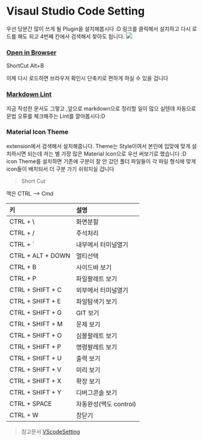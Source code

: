 # Visaul Studio Code Setting

우선 당분간 많이 쓰게 될 Plugin을 설치해봅시다 :D
링크를 클릭해서 설치하고 다시 로드를 해도 되고
4번째 칸에서 검색해서 찾아도 됩니다.
![](https://scontent-icn1-1.xx.fbcdn.net/v/t1.0-9/26195861_1575159619239811_8470409037178797483_n.jpg?oh=ded4be82ba01ea4d0f5d121c5e985490&oe=5AC131F9)
### [Open in Browser](https://marketplace.visualstudio.com/items?itemName=techer.open-in-browser)
ShortCut Alt+B

이제 다시 로드하면 브라우저 확인시 단축키로 편하게 하실 수 있을 겁니다
### [Markdown Lint](https://marketplace.visualstudio.com/items?itemName=DavidAnson.vscode-markdownlint)
지금 작성한 문서도 그렇고 ,앞으로 markdown으로 정리할 일이 많으 실텐데 자동으로 문법 오류를 체크해주는 Lint를 깔아봅시다:D

### Material Icon Theme 
extension에서 검색해서 설치해줍니다. Theme는 Style이여서 본인에 입맞에 맞게 설치하시면 되는데 저는 별 가장 많은 Material Icon으로 우선 써보기로 했습니다 :D</br>
icon Theme를 설치하면 기존에 구분이 잘 안 갔던 폴더 파일들이 각 파일 형식에 맞게 icon들이 배치되서 더 구분 가기 쉬워지실 겁니다

> Short Cut

맥은  CTRL --> Cmd

| 키                 | 설명               |
| :---------------- | :--------------- |
| CTRL + \          | 화면분할             |
| CTRL + /          | 주석처리             |
| CTRL + `          | 내부에서 터미널열기       |
| CTRL + ALT + DOWN | 멀티선택             |
| CTRL + B          | 사이드바 보기          |
| CTRL + P          | 파일팔레트 보기         |
| CTRL + SHIFT + C  | 외부에서 터미널열기       |
| CTRL + SHIFT + E  | 파일탐색기 보기         |
| CTRL + SHIFT + G  | GIT 보기           |
| CTRL + SHIFT + M  | 문제 보기            |
| CTRL + SHIFT + O  | 심볼팔레트 보기         |
| CTRL + SHIFT + P  | 명령팔레트 보기         |
| CTRL + SHIFT + U  | 출력 보기            |
| CTRL + SHIFT + V  | 미리 보기            |
| CTRL + SHIFT + X  | 확장 보기            |
| CTRL + SHIFT + Y  | 디버그콘솔 보기         |
| CTRL + SPACE      | 자동완성(맥도 control) |
| CTRL + W          | 창닫기              |

> 참고문서
[VScodeSetting](https://www.vobour.com/book/view/ppwoS3MxGzSs5LxsA)
